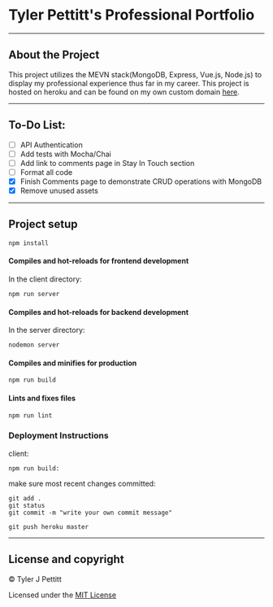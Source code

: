 # Tyler Pettitt's Professional Portfolio
----
## About the Project
This project utilizes the MEVN stack(MongoDB, Express, Vue.js, Node.js) to display my professional experience thus far in my career. This project is hosted on heroku and can be found on my own custom domain [here](http://www.tylerpettitt.me "Pettitt Portfolio").

----
## To-Do List: 
  - [ ] API Authentication
  - [ ] Add tests with Mocha/Chai
  - [ ] Add link to comments page in Stay In Touch section
  - [ ] Format all code
  - [X] Finish Comments page to demonstrate CRUD operations with MongoDB
  - [X] Remove unused assets
----
## Project setup
```
npm install
```

#### Compiles and hot-reloads for frontend development
In the client directory:
```
npm run server
```
#### Compiles and hot-reloads for backend development
In the server directory:
```
nodemon server
```

#### Compiles and minifies for production
```
npm run build
```

#### Lints and fixes files
```
npm run lint
```
### Deployment Instructions
client:
```
npm run build:
```
make sure most recent changes committed:
```
git add .
git status
git commit -m "write your own commit message"

git push heroku master
```

----
## License and copyright

© Tyler J Pettitt

Licensed under the [MIT License](LICENSE)

